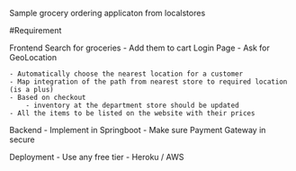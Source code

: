 Sample grocery ordering applicaton from localstores


#Requirement

Frontend
	Search for groceries
		- Add them to cart
	Login Page
		- Ask for GeoLocation

	- Automatically choose the nearest location for a customer
	- Map integration of the path from nearest store to required location (is a plus)
	- Based on checkout
		- inventory at the department store should be updated
	- All the items to be listed on the website with their prices

Backend
	- Implement in Springboot
	- Make sure Payment Gateway in secure

Deployment
	- Use any free tier
		- Heroku / AWS